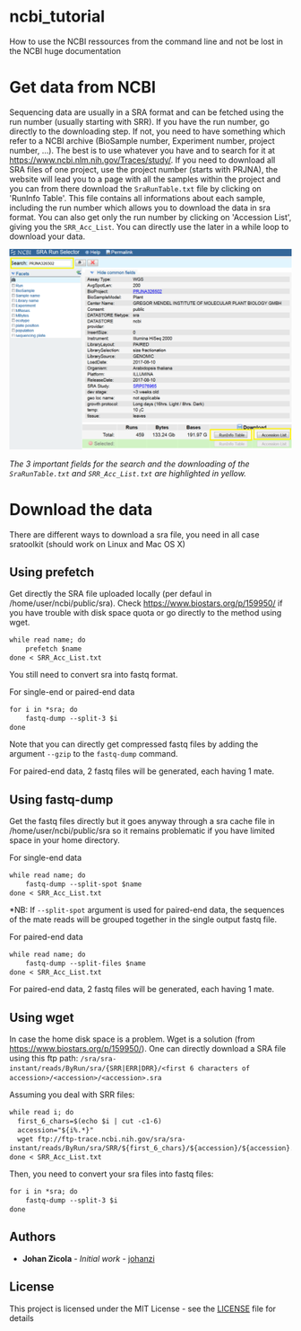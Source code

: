 # ncbi_tutorial
How to use the NCBI ressources from the command line and not be lost in the NCBI huge documentation



# Get data from NCBI

Sequencing data are usually in a SRA format and can be fetched using the run number (usually starting with SRR). If you have the run number, go directly to the downloading step. If not, you need to have something which refer to a NCBI archive (BioSample number, Experiment number, project number, ...). The best is to use whatever you have and to search for it at https://www.ncbi.nlm.nih.gov/Traces/study/. If you need to download all SRA files of one project, use the project number (starts with PRJNA), the website will lead you to a page with all the samples within the project and you can from there download the `SraRunTable.txt` file by clicking on 'RunInfo Table'. This file contains all informations about each sample, including the run number which allows you to download the data in sra format. You can also get only the run number by clicking on 'Accession List', giving you the `SRR_Acc_List`. You can directly use the later in a while loop to download your data.

![](images/search_ncbi.PNG)

*The 3 important fields for the search and the downloading of the `SraRunTable.txt` and `SRR_Acc_List.txt` are highlighted in yellow.*



# Download the data

There are different ways to download a sra file, you need in all case sratoolkit (should work on Linux and Mac OS X)

## Using prefetch

Get directly the SRA file uploaded locally (per defaul in /home/user/ncbi/public/sra). Check https://www.biostars.org/p/159950/ if you have trouble with disk space quota or go directly to the method using wget.

```
while read name; do
	prefetch $name
done < SRR_Acc_List.txt
```

You still need to convert sra into fastq format.

For single-end or paired-end data
```
for i in *sra; do
	fastq-dump --split-3 $i
done
```

Note that you can directly get compressed fastq files by adding the argument `--gzip` to the `fastq-dump` command.

For paired-end data, 2 fastq files will be generated, each having 1 mate.

## Using fastq-dump

Get the fastq files directly but it goes anyway through a sra cache file in /home/user/ncbi/public/sra so it remains problematic if you have limited space in your home directory.

For single-end data

```
while read name; do
	fastq-dump --split-spot $name
done < SRR_Acc_List.txt

```

*NB: If `--split-spot` argument is used for paired-end data, the sequences of the mate reads will be grouped together in the single output fastq file.

For paired-end data

```
while read name; do
	fastq-dump --split-files $name
done < SRR_Acc_List.txt
```

For paired-end data, 2 fastq files will be generated, each having 1 mate.

## Using wget

In case the home disk space is a problem. Wget is a solution (from https://www.biostars.org/p/159950/). One can directly download a SRA file using this ftp path:
`/sra/sra-instant/reads/ByRun/sra/{SRR|ERR|DRR}/<first 6 characters of accession>/<accession>/<accession>.sra`

Assuming you deal with SRR files:

```
while read i; do
  first_6_chars=$(echo $i | cut -c1-6)
  accession="${i%.*}"
  wget ftp://ftp-trace.ncbi.nih.gov/sra/sra-instant/reads/ByRun/sra/SRR/${first_6_chars}/${accession}/${accession}.sra
done < SRR_Acc_List.txt

```

Then, you need to convert your sra files into fastq files:

```
for i in *sra; do
	fastq-dump --split-3 $i
done
```


## Authors

* **Johan Zicola** - *Initial work* - [johanzi](https://github.com/johanzi)


## License

This project is licensed under the MIT License - see the [LICENSE](LICENSE) file for details




